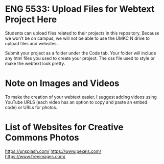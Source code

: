 # ENG 5533: Upload Files for Webtext Project Here
Students can upload files related to their projects in this repository. 
Because we won't be on campus, we will not be able to use the UMKC N drive to upload files and websites. 

Submit your project as a folder under the Code tab. Your folder will include any html files you used to create your project. 
The css file used to style or make the webtext look pretty.

# Note on Images and Videos
To make the creation of your webtext easier, I suggest adding videos using YouTube URLS (each video has an option to copy and paste
an embed code) or URLs for photos. 

# List of Websites for Creative Commons Photos

https://unsplash.com/
https://www.pexels.com/
https://www.freeimages.com/
